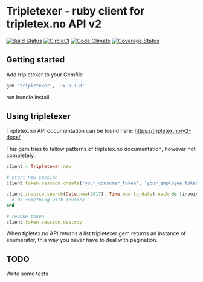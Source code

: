 # Tripletexer - ruby client for tripletex.no API v2

[![Build Status](https://travis-ci.org/graudeejs/tripletexer.svg?branch=master)](https://travis-ci.org/graudeejs/tripletexer)
[![CircleCI](https://circleci.com/gh/graudeejs/tripletexer.svg?style=svg)](https://circleci.com/gh/graudeejs/tripletexer)
[![Code Climate](https://codeclimate.com/github/graudeejs/tripletexer.svg)](https://codeclimate.com/github/graudeejs/tripletexer)
[![Coverage Status](https://coveralls.io/repos/github/graudeejs/tripletexer/badge.svg?branch=master)](https://coveralls.io/github/graudeejs/tripletexer?branch=master)

## Getting started
Add tripletexer to your Gemfile
```ruby
gem 'tripletexer', '~> 0.1.0'
```
run bundle install

## Using tripletexer

Tripletex.no API documentation can be found here: https://tripletex.no/v2-docs/

This gem tries to fallow patterns of tripletex.no documentation, however not completely.

```ruby
client = Tripletexer.new

# start new session
client.token.session.create('your_consumer_token', 'your_employee_token')

client.invoice.search(Date.new(2017), Time.now.to_date).each do |invoice|
  # do something with invoice
end

# revoke token
client.token.session.destroy
```

When tipletex.no API returns a list tripletexer gem returns an instance of
enumerator, this way you never have to deal with pagination.

## TODO

Write some tests
